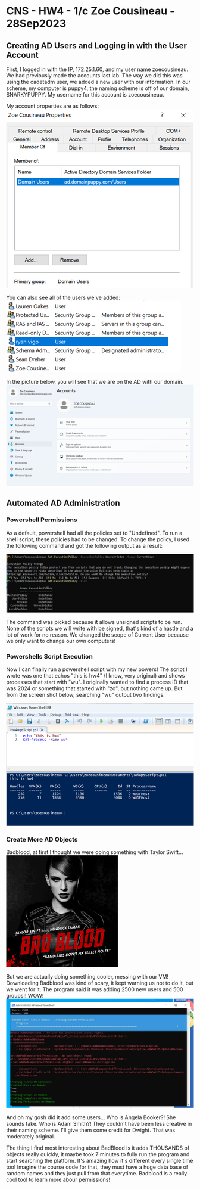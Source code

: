 # CNS - HW4 - 1/c Zoe Cousineau - 28Sep2023

## Creating AD Users and Logging in with the User Account
First, I logged in with the IP, 172.25.1.60, and my user name zoecousineau. We had previously made the accounts last lab. The way we did this was using the cadetadm user, we added a new user with our information. In our scheme, my computer is puppy4, the naming scheme is off of our domain, SNARKYPUPPY. My username for this account is zoecousineau.

My account properties are as follows:
![My Account Properties](https://github.com/zcous/CNS_Cousineau_23/blob/main/HW4/ZCousineauProperties.png)

You can also see all of the users we've added:
![User List](HW4/Users.png)

In the picture below, you will see that we are on the AD with our domain. 
![My Account Set Up](https://github.com/zcous/CNS_Cousineau_23/blob/main/HW4/userHW4_1.png)

## Automated AD Administration

### Powershell Permissions
As a default, powershell had all the policies set to "Undefined". To run a shell script, these policies had to be changed. To change the policy, I used the following command and got the following output as a result:

![Policy Change](https://github.com/zcous/CNS_Cousineau_23/blob/main/HW4/executionpolicychangeHW4.png)

The command was picked because it allows unsigned scripts to be run. None of the scripts we will write with be signed, that's kind of a hastle and a lot of work for no reason. We changed the scope of Current User because we only want to change our own computers! 


### Powershells Script Execution
Now I can finally run a powershell script with my new powers! The script I wrote was one that echos "this is hw4" (I know, very original) and shows processes that start with "wu". I originally wanted to find a process ID that was 2024 or something that started with "zo", but nothing came up. But from the screen shot below, searching "wu" output two findings. 

![Powershell Script](https://github.com/zcous/CNS_Cousineau_23/blob/main/HW4/powershellHW4_real.png)


### Create More AD Objects
Badblood, at first I thought we were doing something with Taylor Swift...
![Taylor Swift's Hit Single: Bad Blood](https://github.com/zcous/CNS_Cousineau_23/blob/main/HW4/Taylor_Swift_Feat._Kendrick_Lamar_-_Bad_Blood_(Official_Single_Cover).png)

But we are actually doing something cooler, messing with our VM! Downloading Badblood was kind of scary, it kept warning us not to do it, but we went for it. The program said it was adding 2500 new users and 500 groups!! WOW!
![BadBlood working](https://github.com/zcous/CNS_Cousineau_23/blob/main/HW4/thumbnail_image.png)

And oh my gosh did it add some users... Who is Angela Booker?! She sounds fake. Who is Adam Smith?! They couldn't have been less creative in their naming scheme. I'll give them come credit for Dwight. That was moderately original. 

The thing I find most interesting about BadBlood is it adds THOUSANDS of objects really quickly, it maybe took 7 minutes to fully run the program and start searching the platform. It's amazing how it's different every single time too! Imagine the course code for that, they must have a huge data base of random names and they just pull from that everytime. Badblood is a really cool tool to learn more abour permissions!
